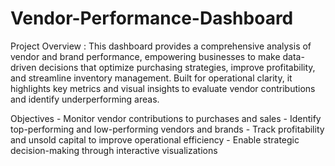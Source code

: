 # Vendor-Performance-Dashboard
Project Overview :
    This dashboard provides a comprehensive analysis of vendor and brand performance, empowering businesses to make data-driven decisions that optimize purchasing strategies, improve profitability, and streamline         inventory management. Built for operational clarity, it highlights key metrics and visual insights to evaluate vendor contributions and identify underperforming areas.

    
Objectives
    - Monitor vendor contributions to purchases and sales
    - Identify top-performing and low-performing vendors and brands
    - Track profitability and unsold capital to improve operational efficiency
    - Enable strategic decision-making through interactive visualizations


